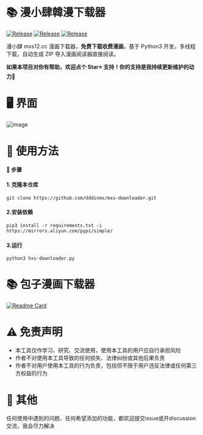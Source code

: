 # 📚 漫小肆韓漫下载器

<a href="https://github.com/dddinmx/hxs-downloader/"><img alt="Release" src="https://img.shields.io/badge/crawler-bule"></a>
<a href="https://github.com/dddinmx/hxs-downloader/"><img alt="Release" src="https://img.shields.io/badge/python-3.8%2B-8A2BE2"></a>
<a href="https://github.com/dddinmx/hxs-downloader/"><img alt="Release" src="https://img.shields.io/badge/Version-1.0-yellow"></a>

漫小肆 mxs12.cc 漫画下载器，**免费下载收费漫画**，基于 Python3 开发，多线程下载，自动生成 ZIP 导入漫画阅读器直接阅读。

**如果本项目对你有帮助，欢迎点个 Star⭐ 支持！你的支持是我持续更新维护的动力🙏**

# 🖥️ 界面

![image](https://github.com/user-attachments/assets/42649de2-20bf-4e84-ae10-9c7da09b1dbb)


# 📖 使用方法

#### 📝 步骤

#### 1. 克隆本仓库

```
git clone https://github.com/dddinmx/mxs-downloader.git
```

#### 2.安装依赖

```
pip3 install -r requirements.txt -i https://mirrors.aliyun.com/pypi/simple/
```

#### 3.运行
```
python3 hxs-downloader.py
```

# 📚 包子漫画下载器
[![Readme Card](https://github-readme-stats.vercel.app/api/pin/?username=dddinmx&repo=bzmh-downloader)](https://github.com/dddinmx/bzmh-downloader)

# ⚠️ 免责声明

- 本工具仅作学习、研究、交流使用，使用本工具的用户应自行承担风险
- 作者不对使用本工具导致的任何损失、法律纠纷或其他后果负责
- 作者不对用户使用本工具的行为负责，包括但不限于用户违反法律或任何第三方权益的行为

# 💬 其他

任何使用中遇到的问题、任何希望添加的功能，都欢迎提交issue或开discussion交流，我会尽力解决  

